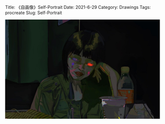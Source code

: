 Title: 《自画像》Self-Portrait
Date: 2021-6-29
Category: Drawings
Tags: procreate
Slug: Self-Portrait

<div style="display: flex; gap: 20px;">
  <img src="../images/Self-Portrait.jpeg" alt="A Peaceful Bed 1" style="max-height: 400px;">
</div>


